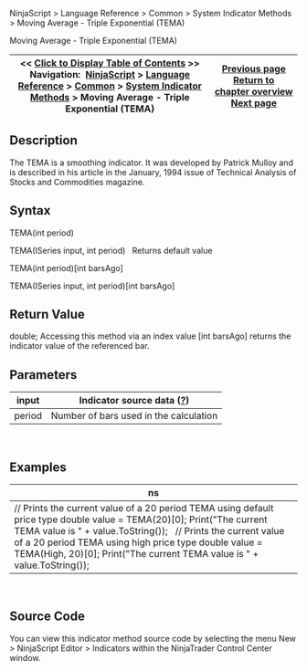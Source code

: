 ﻿
NinjaScript > Language Reference > Common > System Indicator Methods > Moving Average - Triple Exponential (TEMA)

Moving Average - Triple Exponential (TEMA)

| << [Click to Display Table of Contents](moving_average_-_triple_expone.md) >> **Navigation:**     [NinjaScript](ninjascript.md) > [Language Reference](language_reference_wip.md) > [Common](common.md) > [System Indicator Methods](indicators.md) > Moving Average - Triple Exponential (TEMA) | [Previous page](moving_average_-_triangular_tm.md) [Return to chapter overview](indicators.md) [Next page](moving_average_-_triple_expon2.md) |
| --- | --- |
## Description
The TEMA is a smoothing indicator. It was developed by Patrick Mulloy and is described in his article in the January, 1994 issue of Technical Analysis of Stocks and Commodities magazine. 

## Syntax
TEMA(int period)  

TEMA(ISeries<double> input, int period)
 
Returns default value  

TEMA(int period)[int barsAgo]  

TEMA(ISeries<double> input, int period)[int barsAgo]

## Return Value
double; Accessing this method via an index value [int barsAgo] returns the indicator value of the referenced bar.

## Parameters

| input | Indicator source data ([?](valid_input_data_for_indicator.md)) |
| --- | --- |
| period | Number of bars used in the calculation |
 
## 
## Examples

| ns |
| --- |
| // Prints the current value of a 20 period TEMA using default price type double value = TEMA(20)[0]; Print("The current TEMA value is " + value.ToString());   // Prints the current value of a 20 period TEMA using high price type double value = TEMA(High, 20)[0]; Print("The current TEMA value is " + value.ToString()); |
 
## 
## Source Code
You can view this indicator method source code by selecting the menu New > NinjaScript Editor > Indicators within the NinjaTrader Control Center window.
